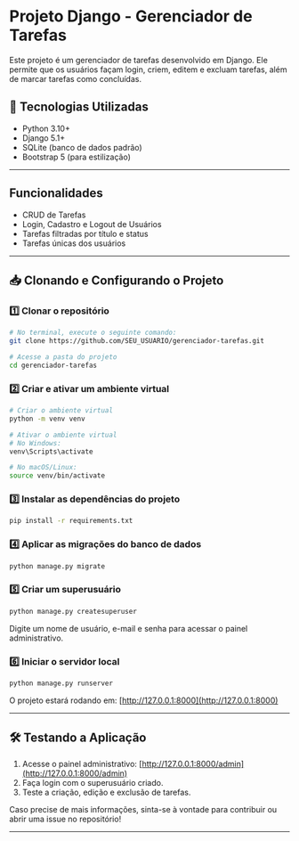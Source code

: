 # Projeto Django - Gerenciador de Tarefas

Este projeto é um gerenciador de tarefas desenvolvido em Django. Ele permite que os usuários façam login, criem, editem e excluam tarefas, além de marcar tarefas como concluídas.

## 🚀 Tecnologias Utilizadas
- Python 3.10+
- Django 5.1+
- SQLite (banco de dados padrão)
- Bootstrap 5 (para estilização)

---

## Funcionalidades
- CRUD de Tarefas
- Login, Cadastro e Logout de Usuários
- Tarefas filtradas por título e status
- Tarefas únicas dos usuários

---

## 📥 Clonando e Configurando o Projeto

### 1️⃣ Clonar o repositório

```bash
# No terminal, execute o seguinte comando:
git clone https://github.com/SEU_USUARIO/gerenciador-tarefas.git

# Acesse a pasta do projeto
cd gerenciador-tarefas
```

### 2️⃣ Criar e ativar um ambiente virtual

```bash
# Criar o ambiente virtual
python -m venv venv

# Ativar o ambiente virtual
# No Windows:
venv\Scripts\activate

# No macOS/Linux:
source venv/bin/activate
```

### 3️⃣ Instalar as dependências do projeto

```bash
pip install -r requirements.txt
```

### 4️⃣ Aplicar as migrações do banco de dados

```bash
python manage.py migrate
```

### 5️⃣ Criar um superusuário

```bash
python manage.py createsuperuser
```
Digite um nome de usuário, e-mail e senha para acessar o painel administrativo.

### 6️⃣ Iniciar o servidor local

```bash
python manage.py runserver
```
O projeto estará rodando em: [http://127.0.0.1:8000](http://127.0.0.1:8000)

---

## 🛠 Testando a Aplicação

1. Acesse o painel administrativo: [http://127.0.0.1:8000/admin](http://127.0.0.1:8000/admin)
2. Faça login com o superusuário criado.
3. Teste a criação, edição e exclusão de tarefas.

Caso precise de mais informações, sinta-se à vontade para contribuir ou abrir uma issue no repositório!

---
